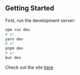
## Getting Started

First, run the development server:

```bash
npm run dev
# or
yarn dev
# or
pnpm dev
# or
bun dev
```

Check out the site  [here](https://igah-franklin.github.io/resume/)
